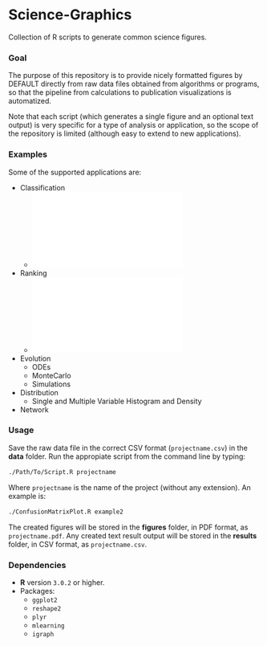 # Science-Graphics
Collection of R scripts to generate common science figures.

### Goal
The purpose of this repository is to provide nicely formatted figures by DEFAULT directly from raw data files obtained from algorithms or programs, so that the pipeline from calculations to publication visualizations is automatized. 

Note that each script (which generates a single figure and an optional text output) is very specific for a type of analysis or application, so the scope of the repository is limited (although easy to extend to new applications).

### Examples
Some of the supported applications are:
- Classification
  - ![Confusion Matrix](figures/example2.pdf)
- Ranking
  - ![Precision-Recall Curve](figures/example3.pdf)
- Evolution
  - ODEs
  - MonteCarlo
  - Simulations
- Distribution
  - Single and Multiple Variable Histogram and Density
- Network

### Usage
Save the raw data file in the correct CSV format (`projectname.csv`) in the **data** folder. 
Run the appropiate script from the command line by typing:

```bash
./Path/To/Script.R projectname
```
Where `projectname` is the name of the project (without any extension).
An example is:

```bash
./ConfusionMatrixPlot.R example2
```
The created figures will be stored in the **figures** folder, in PDF format, as `projectname.pdf`.
Any created text result output will be stored in the **results** folder, in CSV format, as `projectname.csv`.

### Dependencies
- **R** version `3.0.2` or higher.
- Packages: 
  - `ggplot2`
  - `reshape2`
  - `plyr`
  - `mlearning`
  - `igraph`
